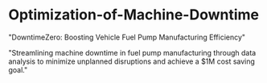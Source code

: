 # Optimization-of-Machine-Downtime
"DowntimeZero: Boosting Vehicle Fuel Pump Manufacturing Efficiency"

"Streamlining machine downtime in fuel pump manufacturing through data analysis to minimize unplanned disruptions and achieve a $1M cost saving goal."
